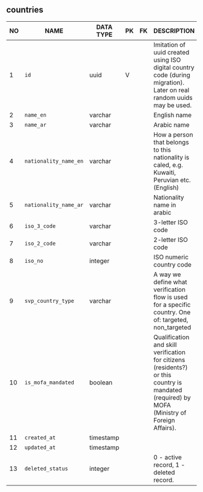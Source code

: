 countries
----------------------------


NO | NAME | DATA TYPE | PK | FK | DESCRIPTION            
---|------|-----------|----|----|-------------
1|`id` | uuid | V |  | Imitation of uuid created using ISO digital country code (during migration). Later on real random uuids may be used.
2|`name_en` | varchar |  |  | English name
3|`name_ar` | varchar |  |  | Arabic name
4|`nationality_name_en` | varchar |  |  | How a person that belongs to this nationality is caled, e.g. Kuwaiti, Peruvian etc. (English)
5|`nationality_name_ar` | varchar |  |  | Nationality name in arabic
6|`iso_3_code` | varchar |  |  | 3-letter ISO code
7|`iso_2_code` | varchar |  |  | 2-letter ISO code
8|`iso_no` | integer |  |  | ISO numeric country code
9|`svp_country_type` | varchar |  |  | A way we define what verification flow is used for a specific country. One of: targeted, non_targeted
10|`is_mofa_mandated` | boolean |  |  | Qualification and skill verification for citizens (residents?) or this country is mandated (required) by MOFA (Ministry of Foreign Affairs).
11|`created_at` | timestamp |  |  | 
12|`updated_at` | timestamp |  |  | 
13|`deleted_status` | integer |  |  | 0 - active record, 1 - deleted record.
